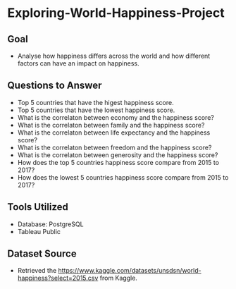 # Exploring-World-Happiness-Project


## Goal
- Analyse how happiness differs across the world and how different factors can have an impact on happiness. 

## Questions to Answer
- Top 5 countries that have the higest happiness score.
- Top 5 countries that have the lowest happiness score.
- What is the correlaton between economy and the happiness score?
- What is the correlaton between family and the happiness score?
- What is the correlaton between life expectancy and the happiness score?
- What is the correlaton between freedom and the happiness score?
- What is the correlaton between generosity and the happiness score?
- How does the top 5 countries happiness score compare from 2015 to 2017?
- How does the lowest 5 countries happiness score compare from 2015 to 2017?

## Tools Utilized
- Database: PostgreSQL
- Tableau Public 

## Dataset Source 
- Retrieved the https://www.kaggle.com/datasets/unsdsn/world-happiness?select=2015.csv from Kaggle. 
